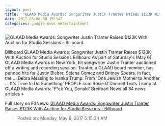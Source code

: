 ```yaml
---
layout: post
title:  "GLAAD Media Awards: Songwriter Justin Tranter Raises $123K With Auction for Studio Sessions - Billboard"
date: 2017-05-08 00:15:34Z
categories: google-news-entertaintment
---
```


![GLAAD Media Awards: Songwriter Justin Tranter Raises $123K With Auction for Studio Sessions - Billboard](http://www.billboard.com/files/media/justin-tranter-glaad-media-awards-may-2017-billboard-1548.jpg)

Billboard GLAAD Media Awards: Songwriter Justin Tranter Raises $123K With Auction for Studio Sessions Billboard As part of Saturday's (May 6) GLAAD Media Awards in New York, hit songwriter Justin Tranter auctioned off a writing and recording session. Tranter, a GLAAD board member, has penned hits for Justin Bieber, Selena Gomez and Britney Spears. In fact, the ... Debra Messing to Ivanka Trump: From 'One Jewish Mother to Another … It's Time to Do Something' PEOPLE.com Rosie O'Donnell Texts Trump at GLAAD Media Awards: 'F*ck You, Donald' Breitbart News all 34 news articles »


Full story on F3News: [GLAAD Media Awards: Songwriter Justin Tranter Raises $123K With Auction for Studio Sessions - Billboard](http://www.f3nws.com/n/XZHmXC)

> Posted on: Monday, May 8, 2017 5:15:34 AM
